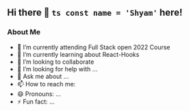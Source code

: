 ## Hi there 👋 `ts const name = 'Shyam'` here!
### About Me
- 🔭 I’m currently attending Full Stack open 2022 Course
- 🌱 I’m currently learning about React-Hooks
- 👯 I’m looking to collaborate 
- 🤔 I’m looking for help with ...
- 💬 Ask me about ...
- 📫 How to reach me:
- 😄 Pronouns: ...
- ⚡ Fun fact: ...

